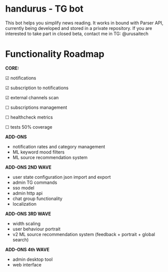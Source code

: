 # handurus - TG bot 
This bot helps you simplify news reading.
It works in bound with Parser API, currently being developed and stored in a private repository. 
If you are interested to take part in closed beta, contact me in TG: @urusaitech


# Functionality Roadmap
**CORE:**

☑ notifications 

☑ subscription to notifications

☑ external channels scan

☐ subscriptions management

☐ healthcheck metrics

☐ tests 50% coverage

**ADD-ONS**
- notification rates and category management
- ML keyword mood filters
- ML source recommendation system

**ADD-ONS 2ND WAVE**
- user state configuration json import and export
- admin TG commands
- sso model
- admin http api
- chat group functionality
- localization

**ADD-ONS 3RD WAVE**
- width scaling
- user behaviour portrait
- v2 ML source recommendation system (feedback + portrait + global search)

**ADD-ONS 4th WAVE**
- admin desktop tool
- web interface
